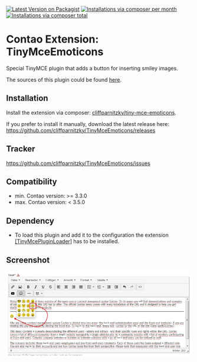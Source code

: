 [![Latest Version on Packagist](http://img.shields.io/packagist/v/cliffparnitzky/tiny-mce-emoticons.svg?style=flat)](https://packagist.org/packages/cliffparnitzky/tiny-mce-emoticons)
[![Installations via composer per month](http://img.shields.io/packagist/dm/cliffparnitzky/tiny-mce-emoticons.svg?style=flat)](https://packagist.org/packages/cliffparnitzky/tiny-mce-emoticons)
[![Installations via composer total](http://img.shields.io/packagist/dt/cliffparnitzky/tiny-mce-emoticons.svg?style=flat)](https://packagist.org/packages/cliffparnitzky/tiny-mce-emoticons)

Contao Extension: TinyMceEmoticons
==================================

Special TinyMCE plugin that adds a button for inserting smiley images.

The sources of this plugin could be found [here](http://www.tinymce.com/wiki.php/Plugin:emoticons).


Installation
------------

Install the extension via composer: [cliffparnitzky/tiny-mce-emoticons](https://packagist.org/packages/cliffparnitzky/tiny-mce-emoticons).

If you prefer to install it manually, download the latest release here: https://github.com/cliffparnitzky/TinyMceEmoticons/releases


Tracker
-------

https://github.com/cliffparnitzky/TinyMceEmoticons/issues


Compatibility
-------------

- min. Contao version: >= 3.3.0
- max. Contao version: <  3.5.0


Dependency
----------

- To load this plugin and add it to the configuration the extension [[TinyMcePluginLoader]](https://github.com/cliffparnitzky/TinyMcePluginLoader) has to be installed.


Screenshot
----------

![Screenshot](screenshot.jpg)